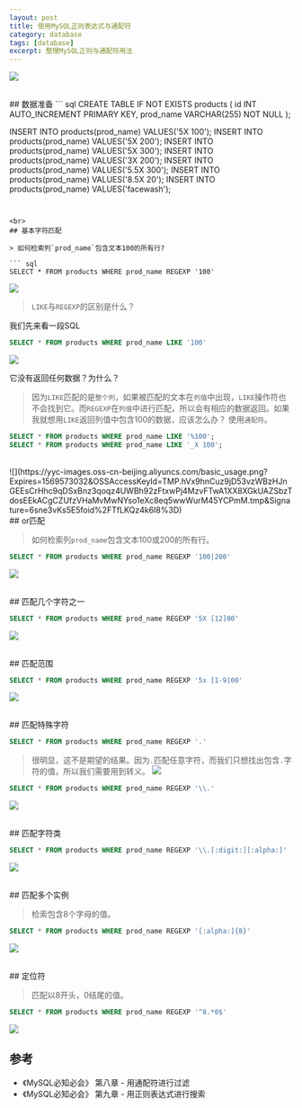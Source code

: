 ```yaml
---
layout: post
title: 使用MySQL正则表达式与通配符
category: database
tags: [database]
excerpt: 整理MySQL正则与通配符用法
---
```

![](https://yyc-images.oss-cn-beijing.aliyuncs.com/MySQL_regular_expression.png?Expires=1569571774&OSSAccessKeyId=TMP.hVx9hnCuz9jD53vzWBzHJnGEEsCrHhc9qDSxBnz3qoqz4UWBh92zFtxwPj4MzvFTwA1XX8XGkUAZSbzTdosEEkACgCZUfzVHaMvMwNYso1eXc8eq5wwWurM45YCPmM.tmp&Signature=97pE%2FeFSTRt8hNBWQpjOvOT%2FJqo%3D)  

<br>
## 数据准备
``` sql  
CREATE TABLE IF NOT EXISTS products (
    id INT AUTO_INCREMENT PRIMARY KEY,
    prod_name VARCHAR(255) NOT NULL
);

INSERT INTO products(prod_name) VALUES('5X 100');
INSERT INTO products(prod_name) VALUES('5X 200');
INSERT INTO products(prod_name) VALUES('5X 300');
INSERT INTO products(prod_name) VALUES('3X 200');
INSERT INTO products(prod_name) VALUES('5.5X 300');
INSERT INTO products(prod_name) VALUES('8.5X 20');
INSERT INTO products(prod_name) VALUES('facewash');
```


<br>
## 基本字符匹配  

> 如何检索列`prod_name`包含文本100的所有行?  

``` sql  
SELECT * FROM products WHERE prod_name REGEXP '100'
```
![](https://yyc-images.oss-cn-beijing.aliyuncs.com/basic_usage.png?Expires=1569573032&OSSAccessKeyId=TMP.hVx9hnCuz9jD53vzWBzHJnGEEsCrHhc9qDSxBnz3qoqz4UWBh92zFtxwPj4MzvFTwA1XX8XGkUAZSbzTdosEEkACgCZUfzVHaMvMwNYso1eXc8eq5wwWurM45YCPmM.tmp&Signature=6sne3vKs5E5foid%2FTfLKQz4k6I8%3D)  

> `LIKE`与`REGEXP`的区别是什么？  

我们先来看一段SQL
``` sql  
SELECT * FROM products WHERE prod_name LIKE '100'
```
![](https://yyc-images.oss-cn-beijing.aliyuncs.com/like_100.png?Expires=1569573068&OSSAccessKeyId=TMP.hVx9hnCuz9jD53vzWBzHJnGEEsCrHhc9qDSxBnz3qoqz4UWBh92zFtxwPj4MzvFTwA1XX8XGkUAZSbzTdosEEkACgCZUfzVHaMvMwNYso1eXc8eq5wwWurM45YCPmM.tmp&Signature=z5U6YQzshWC4CqeXi9RrmrrmGwM%3D)  

它没有返回任何数据？为什么？

> 因为`LIKE`匹配的是`整个列`，如果被匹配的文本在`列值`中出现，`LIKE`操作符也不会找到它。而`REGEXP`在`列值`中进行匹配，所以会有相应的数据返回。如果我就想用`LIKE`返回列值中包含100的数据，应该怎么办？ 使用`通配符`。

``` sql  
SELECT * FROM products WHERE prod_name LIKE '%100';
SELECT * FROM products WHERE prod_name LIKE '_X 100';
```
<br>
![](https://yyc-images.oss-cn-beijing.aliyuncs.com/basic_usage.png?Expires=1569573032&OSSAccessKeyId=TMP.hVx9hnCuz9jD53vzWBzHJnGEEsCrHhc9qDSxBnz3qoqz4UWBh92zFtxwPj4MzvFTwA1XX8XGkUAZSbzTdosEEkACgCZUfzVHaMvMwNYso1eXc8eq5wwWurM45YCPmM.tmp&Signature=6sne3vKs5E5foid%2FTfLKQz4k6I8%3D)

<br>
## or匹配  

> 如何检索列`prod_name`包含文本100或200的所有行。

``` sql  
SELECT * FROM products WHERE prod_name REGEXP '100|200'
```
![](https://yyc-images.oss-cn-beijing.aliyuncs.com/mysql_regexp_or.png?Expires=1569573400&OSSAccessKeyId=TMP.hVx9hnCuz9jD53vzWBzHJnGEEsCrHhc9qDSxBnz3qoqz4UWBh92zFtxwPj4MzvFTwA1XX8XGkUAZSbzTdosEEkACgCZUfzVHaMvMwNYso1eXc8eq5wwWurM45YCPmM.tmp&Signature=r8e%2F%2FywHUStmOtsGXTcb4B%2BHsUU%3D)

<br>
## 匹配几个字符之一  

``` sql  
SELECT * FROM products WHERE prod_name REGEXP '5X [12]00'
```
![](https://yyc-images.oss-cn-beijing.aliyuncs.com/mysql_regexp_match.png?Expires=1569573417&OSSAccessKeyId=TMP.hVx9hnCuz9jD53vzWBzHJnGEEsCrHhc9qDSxBnz3qoqz4UWBh92zFtxwPj4MzvFTwA1XX8XGkUAZSbzTdosEEkACgCZUfzVHaMvMwNYso1eXc8eq5wwWurM45YCPmM.tmp&Signature=zZfXaQM2B2sQ44afNV7ySPDB7S0%3D)

<br>
## 匹配范围  

``` sql  
SELECT * FROM products WHERE prod_name REGEXP '5x [1-9]00'
```
![](https://yyc-images.oss-cn-beijing.aliyuncs.com/mysql_regexp_range.png?Expires=1569573429&OSSAccessKeyId=TMP.hVx9hnCuz9jD53vzWBzHJnGEEsCrHhc9qDSxBnz3qoqz4UWBh92zFtxwPj4MzvFTwA1XX8XGkUAZSbzTdosEEkACgCZUfzVHaMvMwNYso1eXc8eq5wwWurM45YCPmM.tmp&Signature=BtIprWUsLKwdPPC296dyg5tc1PU%3D)

<br>
## 匹配特殊字符  

``` sql  
SELECT * FROM products WHERE prod_name REGEXP '.'
```
> 很明显，这不是期望的结果。因为`.`匹配任意字符，而我们只想找出包含`.`字符的值，所以我们需要用到转义。 
![](https://yyc-images.oss-cn-beijing.aliyuncs.com/%E7%82%B9_%E5%B0%9A%E6%9C%AA%E8%BD%AC%E4%B9%89.png?Expires=1569573457&OSSAccessKeyId=TMP.hVx9hnCuz9jD53vzWBzHJnGEEsCrHhc9qDSxBnz3qoqz4UWBh92zFtxwPj4MzvFTwA1XX8XGkUAZSbzTdosEEkACgCZUfzVHaMvMwNYso1eXc8eq5wwWurM45YCPmM.tmp&Signature=EFQf0Akj7KVaiGs2OnaA8JiGmRg%3D)

``` sql  
SELECT * FROM products WHERE prod_name REGEXP '\\.'
```
![](https://yyc-images.oss-cn-beijing.aliyuncs.com/%E7%82%B9_%E8%BD%AC%E4%B9%89.png?Expires=1569573473&OSSAccessKeyId=TMP.hVx9hnCuz9jD53vzWBzHJnGEEsCrHhc9qDSxBnz3qoqz4UWBh92zFtxwPj4MzvFTwA1XX8XGkUAZSbzTdosEEkACgCZUfzVHaMvMwNYso1eXc8eq5wwWurM45YCPmM.tmp&Signature=d4jqTSG5V0zfQ%2FKHpnzdk0jkTWA%3D)

<br>
## 匹配字符类  

``` sql  
SELECT * FROM products WHERE prod_name REGEXP '\\.[:digit:][:alpha:]'
```
![](https://yyc-images.oss-cn-beijing.aliyuncs.com/mysql_regexp_charset.png?Expires=1569573487&OSSAccessKeyId=TMP.hVx9hnCuz9jD53vzWBzHJnGEEsCrHhc9qDSxBnz3qoqz4UWBh92zFtxwPj4MzvFTwA1XX8XGkUAZSbzTdosEEkACgCZUfzVHaMvMwNYso1eXc8eq5wwWurM45YCPmM.tmp&Signature=KDmKGfuuEad8KCCDMnlSCO5hdHU%3D)

<br>
## 匹配多个实例  

> 检索包含8个字母的值。  


``` sql  
SELECT * FROM products WHERE prod_name REGEXP '[:alpha:]{8}'
```
![](https://yyc-images.oss-cn-beijing.aliyuncs.com/mysql_regexp_match_multi.png?Expires=1569573499&OSSAccessKeyId=TMP.hVx9hnCuz9jD53vzWBzHJnGEEsCrHhc9qDSxBnz3qoqz4UWBh92zFtxwPj4MzvFTwA1XX8XGkUAZSbzTdosEEkACgCZUfzVHaMvMwNYso1eXc8eq5wwWurM45YCPmM.tmp&Signature=8AbYqVqIjBZlK4Ivv7vSSDCby6A%3D)

<br>
## 定位符  

> 匹配以8开头，0结尾的值。  

``` sql  
SELECT * FROM products WHERE prod_name REGEXP '^8.*0$'
```
![](https://yyc-images.oss-cn-beijing.aliyuncs.com/mysql_regexp_locate.png?Expires=1569573513&OSSAccessKeyId=TMP.hVx9hnCuz9jD53vzWBzHJnGEEsCrHhc9qDSxBnz3qoqz4UWBh92zFtxwPj4MzvFTwA1XX8XGkUAZSbzTdosEEkACgCZUfzVHaMvMwNYso1eXc8eq5wwWurM45YCPmM.tmp&Signature=DENMQCNJj%2Fwtzfc8elYK%2BjdRP%2F4%3D)

## 参考
- 《MySQL必知必会》 第八章 - 用通配符进行过滤
- 《MySQL必知必会》 第九章 - 用正则表达式进行搜索

